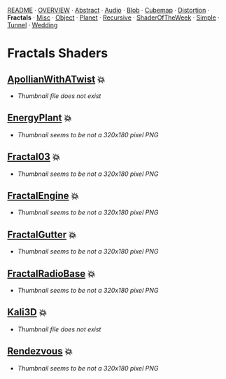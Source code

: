 
  <!--                                                             -->
  <!--           THIS IS AN AUTOMATICALLY GENERATED FILE           -->
  <!--                                                             -->
  <!--                  D O   N O T   E D I T ! ! !                -->
  <!--                                                             -->
  <!--  ALL CHANGES WILL BE OVERWRITTEN WITHOUT ANY FURTHER NOTICE -->
  <!--                                                             -->


[README](../README.md) · [OVERVIEW](../OVERVIEW.md) · [Abstract](../Abstract/README.md) · [Audio](../Audio/README.md) · [Blob](../Blob/README.md) · [Cubemap](../Cubemap/README.md) · [Distortion](../Distortion/README.md) · **Fractals** · [Misc](../Misc/README.md) · [Object](../Object/README.md) · [Planet](../Planet/README.md) · [Recursive](../Recursive/README.md) · [ShaderOfTheWeek](../ShaderOfTheWeek/README.md) · [Simple](../Simple/README.md) · [Tunnel](../Tunnel/README.md) · [Wedding](../Wedding/README.md)

# Fractals Shaders

## **[ApollianWithATwist](ApollianWithATwist.md)** :boom:
- *Thumbnail file does not exist*

## **[EnergyPlant](EnergyPlant.md)** :boom:
- *Thumbnail seems to be not a 320x180 pixel PNG*

## **[Fractal03](Fractal03.md)** :boom:
- *Thumbnail seems to be not a 320x180 pixel PNG*

## **[FractalEngine](FractalEngine.md)** :boom:
- *Thumbnail seems to be not a 320x180 pixel PNG*

## **[FractalGutter](FractalGutter.md)** :boom:
- *Thumbnail seems to be not a 320x180 pixel PNG*

## **[FractalRadioBase](FractalRadioBase.md)** :boom:
- *Thumbnail seems to be not a 320x180 pixel PNG*

## **[Kali3D](Kali3D.md)** :boom:
- *Thumbnail file does not exist*

## **[Rendezvous](Rendezvous.md)** :boom:
- *Thumbnail seems to be not a 320x180 pixel PNG*

